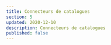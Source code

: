 ```yaml
---
title: Connecteurs de catalogues
section: 5
updated: 2020-12-10
description: Connecteurs de catalogues
published: false
---
```

